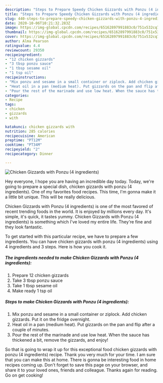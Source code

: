 ```yaml
---
description: "Steps to Prepare Speedy Chicken Gizzards with Ponzu (4 ingredients)"
title: "Steps to Prepare Speedy Chicken Gizzards with Ponzu (4 ingredients)"
slug: 440-steps-to-prepare-speedy-chicken-gizzards-with-ponzu-4-ingredients
date: 2020-10-06T10:21:32.283Z
image: https://img-global.cpcdn.com/recipes/65162897991883c0/751x532cq70/chicken-gizzards-with-ponzu-4-ingredients-recipe-main-photo.jpg
thumbnail: https://img-global.cpcdn.com/recipes/65162897991883c0/751x532cq70/chicken-gizzards-with-ponzu-4-ingredients-recipe-main-photo.jpg
cover: https://img-global.cpcdn.com/recipes/65162897991883c0/751x532cq70/chicken-gizzards-with-ponzu-4-ingredients-recipe-main-photo.jpg
author: Alma Pearson
ratingvalue: 4.4
reviewcount: 29350
recipeingredient:
- "12 chicken gizzards"
- "3 tbsp ponzu sauce"
- "1 tbsp sesame oil"
- "1 tsp oil"
recipeinstructions:
- "Mix ponzu and sesame in a small container or ziplock. Add chicken gizzards. Put it on the fridge overnight."
- "Heat oil in a pan (medium heat). Put gizzards on the pan and flip after a couple of minutes."
- "Pour the rest of the marinade and use low heat. When the sauce has thickened a bit, remove the gizzards, and enjoy!"
categories:
- Recipe
tags:
- chicken
- gizzards
- with

katakunci: chicken gizzards with 
nutrition: 285 calories
recipecuisine: American
preptime: "PT12M"
cooktime: "PT34M"
recipeyield: "2"
recipecategory: Dinner

---
```



![Chicken Gizzards with Ponzu (4 ingredients)](https://img-global.cpcdn.com/recipes/65162897991883c0/751x532cq70/chicken-gizzards-with-ponzu-4-ingredients-recipe-main-photo.jpg)

Hey everyone, I hope you are having an incredible day today. Today, we're going to prepare a special dish, chicken gizzards with ponzu (4 ingredients). One of my favorites food recipes. This time, I'm gonna make it a little bit unique. This will be really delicious.



Chicken Gizzards with Ponzu (4 ingredients) is one of the most favored of recent trending foods in the world. It is enjoyed by millions every day. It's simple, it's quick, it tastes yummy. Chicken Gizzards with Ponzu (4 ingredients) is something which I've loved my entire life. They're fine and they look fantastic.


To get started with this particular recipe, we have to prepare a few ingredients. You can have chicken gizzards with ponzu (4 ingredients) using 4 ingredients and 3 steps. Here is how you cook it.

<!--inarticleads1-->

##### The ingredients needed to make Chicken Gizzards with Ponzu (4 ingredients):

1. Prepare 12 chicken gizzards
1. Take 3 tbsp ponzu sauce
1. Take 1 tbsp sesame oil
1. Make ready 1 tsp oil




<!--inarticleads2-->

##### Steps to make Chicken Gizzards with Ponzu (4 ingredients):

1. Mix ponzu and sesame in a small container or ziplock. Add chicken gizzards. Put it on the fridge overnight.
1. Heat oil in a pan (medium heat). Put gizzards on the pan and flip after a couple of minutes.
1. Pour the rest of the marinade and use low heat. When the sauce has thickened a bit, remove the gizzards, and enjoy!




So that is going to wrap it up for this exceptional food chicken gizzards with ponzu (4 ingredients) recipe. Thank you very much for your time. I am sure that you can make this at home. There is gonna be interesting food in home recipes coming up. Don't forget to save this page on your browser, and share it to your loved ones, friends and colleague. Thanks again for reading. Go on get cooking!
